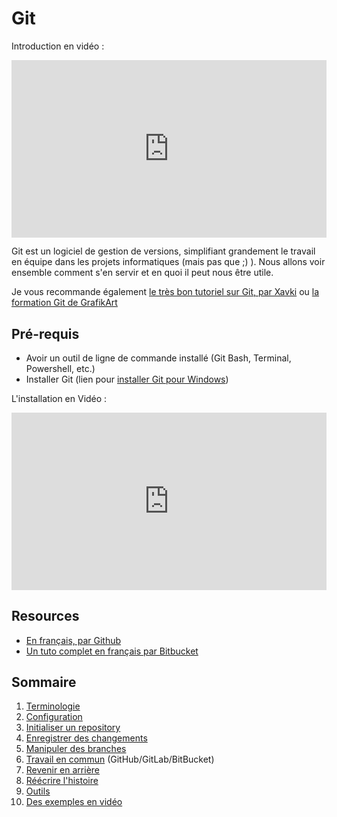 # Git

Introduction en vidéo : 

<div style="position: relative; padding-bottom: 56.25%; height: 0;"><iframe src="https://www.loom.com/embed/55b8f8a0bbc94c189bb7319572371770" frameborder="0" webkitallowfullscreen mozallowfullscreen allowfullscreen style="position: absolute; top: 0; left: 0; width: 100%; height: 100%;"></iframe></div>

Git est un logiciel de gestion de versions, simplifiant grandement le travail en équipe dans les projets informatiques (mais pas que ;) ). Nous allons voir ensemble comment s'en servir et en quoi il peut nous être utile.

Je vous recommande également [le très bon tutoriel sur Git, par Xavki](https://www.youtube.com/watch?v=0sGQgfUdCAY&list=PLn6POgpklwWpUfM8BaIU1deH6peqHdmWL) ou [la formation Git de GrafikArt](https://grafikart.fr/formations/git)

## Pré-requis

- Avoir un outil de ligne de commande installé (Git Bash, Terminal, Powershell, etc.)
- Installer Git (lien pour [installer Git pour Windows](https://git-scm.com/download/win))

L'installation en Vidéo :

<div style="position: relative; padding-bottom: 56.25%; height: 0;"><iframe src="https://www.loom.com/embed/1a793713a89d4e4581e0261cb2679e52" frameborder="0" webkitallowfullscreen mozallowfullscreen allowfullscreen style="position: absolute; top: 0; left: 0; width: 100%; height: 100%;"></iframe></div>


## Resources

- [En français, par Github](https://training.github.com/downloads/fr/github-git-cheat-sheet.pdf)
- [Un tuto complet en français par Bitbucket](https://www.atlassian.com/fr/git/tutorials)

## Sommaire

1. [Terminologie](0-terminologie.md)
2. [Configuration](1-before_start.md)
3. [Initialiser un repository](2-init_local.md)
4. [Enregistrer des changements](3-record_changes.md)
5. [Manipuler des branches](4-branches.md)
6. [Travail en commun](5-common-work.md) (GitHub/GitLab/BitBucket)
7. [Revenir en arrière](6-rollback.md)
8. [Réécrire l'histoire](7-rewrite-history.md)
9. [Outils](8-tools.md)
10. [Des exemples en vidéo](99-examples.md)

